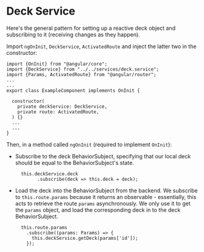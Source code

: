 # Deck Service

Here's the general pattern for setting up a reactive deck object and subscribing to it (receiving changes as they 
happen).

Import `ngOnInit`, `DeckService`, `ActivatedRoute` and inject the latter two in the constructor:

    import {OnInit} from "@angular/core";
    import {DeckService} from "../../services/deck.service";
    import {Params, ActivatedRoute} from "@angular/router";
    ...
    ...
    export class ExampleComponent implements OnInit {

      constructor(
        private deckService: DeckService,
        private route: ActivatedRoute,
      ) {}
      ...
      ...
    }

Then, in a method called `ngOnInit` (required to implement `OnInit`):

* Subscribe to the deck BehaviorSubject, specifying that our local deck should be equal to the BehaviorSubject's state.
 
        this.deckService.deck
              .subscribe(deck => this.deck = deck);

* Load the deck into the BehaviorSubject from the backend. We subscribe to `this.route.params` because it returns an
observable - essentially, this acts to retrieve the route `params` asynchronously. We only use it to get the `params` 
object, and load the corresponding deck in to the deck BehaviorSubject.
    
    
        this.route.params
          .subscribe((params: Params) => {
            this.deckService.getDeck(params['id']);
          });
